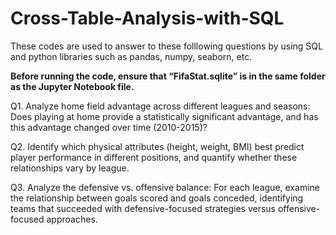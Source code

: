 # Cross-Table-Analysis-with-SQL
These codes are used to answer to these folllowing questions by using SQL and python libraries such as pandas, numpy, seaborn, etc.

**Before running the code, ensure that “FifaStat.sqlite” is in the same folder as the Jupyter Notebook file.**

Q1. Analyze home field advantage across different leagues and seasons: Does playing at home provide
a statistically significant advantage, and has this advantage changed over time (2010-2015)?

Q2. Identify which physical attributes (height, weight, BMI) best predict player performance in
different positions, and quantify whether these relationships vary by league.

Q3. Analyze the defensive vs. offensive balance: For each league, examine the relationship between
goals scored and goals conceded, identifying teams that succeeded with defensive-focused
strategies versus offensive-focused approaches.
